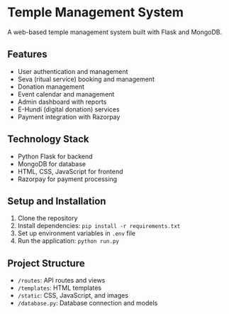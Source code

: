 # Temple Management System

A web-based temple management system built with Flask and MongoDB.

## Features

- User authentication and management
- Seva (ritual service) booking and management
- Donation management
- Event calendar and management
- Admin dashboard with reports
- E-Hundi (digital donation) services
- Payment integration with Razorpay

## Technology Stack

- Python Flask for backend
- MongoDB for database
- HTML, CSS, JavaScript for frontend
- Razorpay for payment processing

## Setup and Installation

1. Clone the repository
2. Install dependencies: `pip install -r requirements.txt`
3. Set up environment variables in `.env` file
4. Run the application: `python run.py`

## Project Structure

- `/routes`: API routes and views
- `/templates`: HTML templates
- `/static`: CSS, JavaScript, and images
- `/database.py`: Database connection and models 